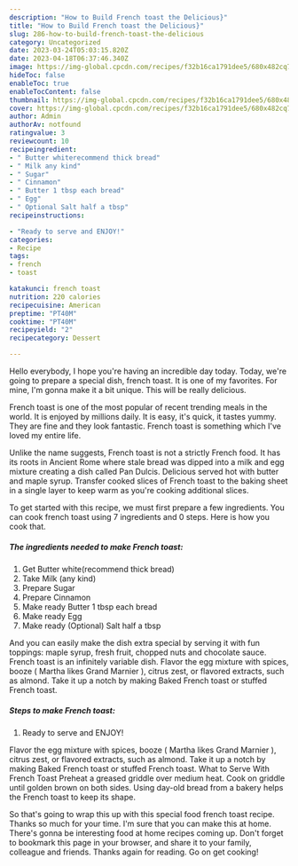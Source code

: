 ```yaml
---
description: "How to Build French toast the Delicious}"
title: "How to Build French toast the Delicious}"
slug: 286-how-to-build-french-toast-the-delicious
category: Uncategorized
date: 2023-03-24T05:03:15.820Z
date: 2023-04-18T06:37:46.340Z
image: https://img-global.cpcdn.com/recipes/f32b16ca1791dee5/680x482cq70/french-toast-recipe-main-photo.jpg
hideToc: false
enableToc: true
enableTocContent: false
thumbnail: https://img-global.cpcdn.com/recipes/f32b16ca1791dee5/680x482cq70/french-toast-recipe-main-photo.jpg
cover: https://img-global.cpcdn.com/recipes/f32b16ca1791dee5/680x482cq70/french-toast-recipe-main-photo.jpg
author: Admin
authorAv: notfound
ratingvalue: 3
reviewcount: 10
recipeingredient:
- " Butter whiterecommend thick bread"
- " Milk any kind"
- " Sugar"
- " Cinnamon"
- " Butter 1 tbsp each bread"
- " Egg"
- " Optional Salt half a tbsp"
recipeinstructions:

- "Ready to serve and ENJOY!"
categories:
- Recipe
tags:
- french
- toast

katakunci: french toast 
nutrition: 220 calories
recipecuisine: American
preptime: "PT40M"
cooktime: "PT40M"
recipeyield: "2"
recipecategory: Dessert

---
```



Hello everybody, I hope you're having an incredible day today. Today, we're going to prepare a special dish, french toast. It is one of my favorites. For mine, I'm gonna make it a bit unique. This will be really delicious.

French toast is one of the most popular of recent trending meals in the world. It is enjoyed by millions daily. It is easy, it's quick, it tastes yummy. They are fine and they look fantastic. French toast is something which I've loved my entire life.

Unlike the name suggests, French toast is not a strictly French food. It has its roots in Ancient Rome where stale bread was dipped into a milk and egg mixture creating a dish called Pan Dulcis. Delicious served hot with butter and maple syrup. Transfer cooked slices of French toast to the baking sheet in a single layer to keep warm as you&#39;re cooking additional slices.


To get started with this recipe, we must first prepare a few ingredients. You can cook french toast using 7 ingredients and 0 steps. Here is how you cook that.

<!--inarticleads1-->

##### The ingredients needed to make French toast:

1. Get  Butter white(recommend thick bread)
1. Take  Milk (any kind)
1. Prepare  Sugar
1. Prepare  Cinnamon
1. Make ready  Butter 1 tbsp each bread
1. Make ready  Egg
1. Make ready  (Optional) Salt half a tbsp


And you can easily make the dish extra special by serving it with fun toppings: maple syrup, fresh fruit, chopped nuts and chocolate sauce. French toast is an infinitely variable dish. Flavor the egg mixture with spices, booze ( Martha likes Grand Marnier ), citrus zest, or flavored extracts, such as almond. Take it up a notch by making Baked French toast or stuffed French toast. 

<!--inarticleads2-->

##### Steps to make French toast:


1. Ready to serve and ENJOY!

Flavor the egg mixture with spices, booze ( Martha likes Grand Marnier ), citrus zest, or flavored extracts, such as almond. Take it up a notch by making Baked French toast or stuffed French toast. What to Serve With French Toast Preheat a greased griddle over medium heat. Cook on griddle until golden brown on both sides. Using day-old bread from a bakery helps the French toast to keep its shape. 

So that's going to wrap this up with this special food french toast recipe. Thanks so much for your time. I'm sure that you can make this at home. There's gonna be interesting food at home recipes coming up. Don't forget to bookmark this page in your browser, and share it to your family, colleague and friends. Thanks again for reading. Go on get cooking!
